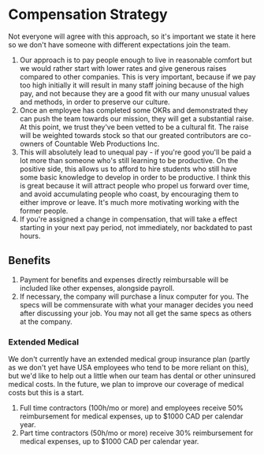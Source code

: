 
# Compensation Strategy

Not everyone will agree with this approach, so it's important we state it here so we don't have someone with different expectations join the team.

1. Our approach is to pay people enough to live in reasonable comfort but we would rather start with lower rates and give generous raises compared to other companies. This is very important, because if we pay too high initially it will result in many staff joining because of the high pay, and not because they are a good fit with our many unusual values and methods, in order to preserve our culture.
2. Once an employee has completed some OKRs and demonstrated they can push the team towards our mission, they will get a substantial raise. At this point, we trust they've been vetted to be a cultural fit. The raise will be weighted towards stock so that our greated contributors are co-owners of Countable Web Productions Inc.
3. This will absolutely lead to unequal pay - if you're good you'll be paid a lot more than someone who's still learning to be productive. On the positive side, this allows us to afford to hire students who still have some basic knowledge to develop in order to be productive. I think this is great because it will attract people who propel us forward over time, and avoid accumulating people who coast, by encouraging them to either improve or leave. It's much more motivating working with the former people.
5. If you're assigned a change in compensation, that will take a effect starting in your next pay period, not immediately, nor backdated to past hours.

## Benefits

1. Payment for benefits and expenses directly reimbursable will be included like other expenses, alongside payroll.
2. If necessary, the company will purchase a linux computer for you. The specs will be commensurate with what your manager decides you need after discussing your job. You may not all get the same specs as others at the company.

### Extended Medical

We don't currently have an extended medical group insurance plan (partly as we don't yet have USA employees who tend to be more reliant on this), but we'd like to help out a little when our team has dental or other uninsured medical costs. In the future, we plan to improve our coverage of medical costs but this is a start.

1. Full time contractors (100h/mo or more) and employees receive 50% reimbursement for medical expenses, up to $1000 CAD per calendar year.
2. Part time contractors (50h/mo or more) receive 30% reimbursement for medical expenses, up to $1000 CAD per calendar year.


